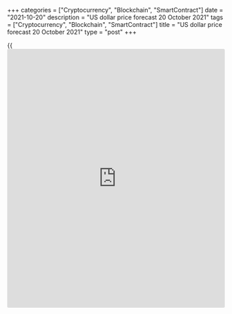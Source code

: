 +++
categories = ["Cryptocurrency", "Blockchain", "SmartContract"]
date = "2021-10-20"
description = "US dollar price forecast 20 October 2021"
tags = ["Cryptocurrency", "Blockchain", "SmartContract"]
title = "US dollar price forecast 20 October 2021"
type = "post"
+++

{{<iframe id="large-banner" src="https://www.bounty.group/#slide=14.0" width="100%" height="600" scrolling="no" style="border: 0px solid rgb(216, 221, 230); border-radius: 3px;">}}

2021-10-20

2021-10-20

Dollar has its own schedule. Forecast as of 20.10.2021Dmitri Demidenko

Not so long ago, the expectations of the US QE tapering and the shift of
the first federal funds rate hike to 2022 used to support the US dollar.
However, the current situation is different. It is time to adjust
trading scenarios. Let us discuss the Forex outlook and make up a
[EURUSD][1] trading plan.

## Weekly US dollar fundamental forecast

Only those who do nothing make no mistakes. Central banks don't know how
much of inflation is driven by supply shocks and how much is demand-
driven. If, in such conditions, a regulator starts to raise interest
rates, solving supply problems in 2022 will lead to an excessively tight
monetary [policy](https://www.fintechee.com/policy/) and hinder economic recovery. If there are no rate
hikes, the increase in inflationary expectations will create a new
operation mode similar to the one in the 1970s. The risks of monetary
[policy](https://www.fintechee.com/policy/) mistakes in such conditions are very high, and each central bank
chooses its own path.

Investors currently expect the Fed to start tapering the QE in November
and raise the federal funds rate hike in the autumn of 2022. These
factors allowed the US dollar to strengthen against a basket of
currencies in the June-September period. The problem is that this
schedule looks rather conservative compared to other central banks. For
example, by next autumn, the Reserve Bank of New Zealand can increase
the cash rate five times, the Bank of England can raise the bank rate
four times, and the Bank of Canada can hike the overnight rate three
times. Therefore, the kiwi, the loonie, and the sterling should
naturally rise against the greenback.

Yes, in the US, the consumer price index has risen at a more than 5%
annual rate for four months in a row, a run not seen since 1990, but it
seems to be anchored. However, consumer prices continue growing in other
advanced economies, forcing the central banks to sound rather hawkish.

### Dynamics of actual and forecast inflation



 _Source_ _: Bloomberg_

What does it mean in Forex [terms](https://www.fintechee.com/terms/)? In the short run, it means dollar
pairs should be corrected. At the medium-term investment horizon,
everything will depend on the Fed’s aggressiveness. According to FOMC
member Christopher Waller, if monthly prints of inflation continue to
run high through the remainder of 2021, a more aggressive interest rate
hike than currently expected may be warranted in 2022. Yes, the US
labour market will feature a more robust recovery if the rate remains
low, but Waller is more concerned about the risks of consumer prices
unanchoring than the employment problems.

On the other hand, Reuters experts show no signs of panic. 40 out of 67
economists believe that the Fed will not raise borrowing costs before
2023. The remaining 27 experts predict that the first act of monetary
restriction will take place at the end of 2022. According to the
majority, the Fed won’t be too aggressive because it will face not only
high inflation but also a slowdown in GDP growth in the first half of
next year.

### Weekly [EURUSD][1] trading plan

The matter is which scenario will come true, the one suggested by the
derivatives market or that offered by Reuters experts, and which central
bank will make a mistake. In the meanwhile, the dollar pairs are being
naturally corrected, and the [EURUSD][1] is no exception. As long as the
euro is trading below $1.168, bears will be trying to restore the
downtrend selling on the price rise. If the price breaks out the
important resistance, it could continue rising towards the upper border
of the medium-term consolidation range of 1.155-1.18.



## Price chart of EURUSD in real time mode

The content of this article reflects the author’s opinion and does not
necessarily reflect the official position of LiteForex. The material
published on this page is provided for informational purposes only and
should not be considered as the provision of investment advice for the
purposes of Directive 2004/39/EC.

Rate this article:

{{value}}

( {{count}} {{title}} )

   1. my.liteforex.com/trading/chart?symbol=EURUSD